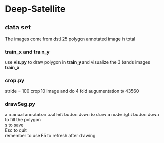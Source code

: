 # Deep-Satellite

## data set
 The images come from dstl
 25 polygon annotated image in total
### train_x and train_y
 use **vis.py** to draw polygon in **train_y** and visualize the 3 bands images **train_x**

### crop.py
 stride = 100 
 crop 10 image and do 4 fold augumentation to 43560

### drawSeg.py
  a manual annotation tool 
  left button down to draw a node 
  right button down to fill the polygon  
  s to save  
  Esc to quit  
  remember to use F5 to refresh after drawing 
 
